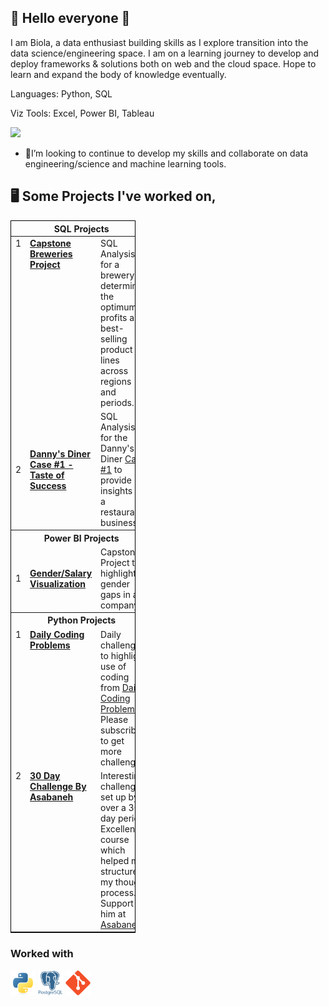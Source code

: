## 👋 Hello everyone 👋

I am Biola, a data enthusiast building skills as I explore transition into the data science/engineering space. I am on a learning journey to develop and deploy frameworks & solutions both on web and the cloud space. Hope to learn and expand the body of knowledge eventually.

Languages: Python, SQL

Viz Tools: Excel, Power BI, Tableau

![](https://1.bp.blogspot.com/-m_JN9tfmZoU/YMGXUSW1EhI/AAAAAAAABw8/UfPnDuCpMGAISdYc2ki2QXglF-kZDejPgCLcBGAsYHQ/s1600/cute-penguin.gif)
- 👯I’m looking to continue to develop my skills and collaborate on data engineering/science and machine learning tools.

<h2>🖥️ Some Projects I've worked on,</h2>
<table style="width:200px; border: 1px solid black">
  <thead align="center"
         valign = "top">
    <tr border: 1px solid black;        
        text-align: center;>
    </tr>
  </thead>
  <tr>
        <th colspan="3">SQL Projects</th>
  </tr>
  <tbody>
    <tr>
        <td  valign = "top">1</td>
        <td  valign = "top"><a href="https://github.com/zidude1234/IntlBreweries"><b>Capstone Breweries Project</b></a></td>
        <td> SQL Analysis for a brewery to determine the optimum profits and best-selling product lines across regions and periods.</td>
        </tr>
    <tr>
    <tr>
        <td>2</td>
        <td><a href= "https://github.com/zidude1234/Danny_Diner-repo/tree/main/Danny's%20Diner%20Case%20%231"><b>Danny's Diner Case #1 - Taste of Success </b></a></td>
        <td> SQL Analysis for the Danny's Diner <a href = "https://8weeksqlchallenge.com/case-study-1/"> Case #1</a> to provide insights on a restaurant business.</td>
        </tr>
    <tr>
    <tr>
        <th colspan="3">Power BI Projects</th>
    </tr>
    <tr>
        <td>1</td>
        <td><a href="https://github.com/zidude1234/GenderViz/tree/main"><b>Gender/Salary Visualization </b></a></td>
        <td> Capstone Project to highlight gender gaps in a company.</td>
        </tr>
    <tr>
    <tr>
        <th colspan="3">Python Projects</th>
    </tr>
    <tr>
        <td valign = "top">1</td>
        <td  valign = "top"><a href="https://github.com/zidude1234/Daily-Coding-Problems"><b>Daily Coding Problems </b></a></td>
        <td> Daily challenges to highlight use of coding from <a href = https://www.dailycodingproblem.com/>Daily Coding Problems.</a> Please subscribe to get more challenges.
    </tr>
    <tr>
    <td  valign = "top">2</td>
        <td  valign = "top"><a href= https://github.com/zidude1234/30_Days_of_Python><b>30 Day Challenge By Asabaneh </b></a></td>
        <td> Interesting challenge set up by over a 30 day period. Excellent course which helped me structure my thought process. Support him at <a href = "https://www.paypal.me/asabeneh"> Asabaneh</a>
  </td>
    </tr>

  
  
  
  
  
  
  </tbody>
</table>

### Worked with 

<code><img height="40" src="https://raw.githubusercontent.com/devicons/devicon/master/icons/python/python-original.svg" title="python"></code>
<code><img height="40" src="https://github.com/devicons/devicon/blob/master/icons/postgresql/postgresql-plain-wordmark.svg" title="postgresql"></code>
<code><img height="40" src="https://raw.githubusercontent.com/devicons/devicon/master/icons/git/git-original.svg" title="git"></code>
</code>

